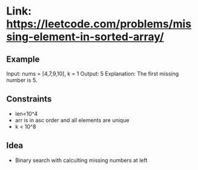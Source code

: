 # Link: https://leetcode.com/problems/missing-element-in-sorted-array/

## Example

Input: nums = [4,7,9,10], k = 1
Output: 5
Explanation: The first missing number is 5.

## Constraints

- len<10^4
- arr is in asc order and all elements are unique
- k < 10^8

## Idea

- Binary search with calculting missing numbers at left 
